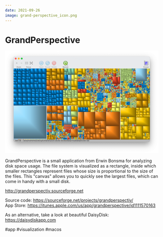 ```yaml
---
date: 2021-09-26
image: grand-perspective_icon.png
---
```


# GrandPerspective

![GrandPerspective promo](grand-perspective.png "GrandPerspective promo")

GrandPerspective is a small application from Erwin Bonsma for analyzing disk space usage. The file system is visualized as a rectangle, inside which smaller rectangles represent files whose size is proportional to the size of the files. This "canvas" allows you to quickly see the largest files, which can come in handy with a small disk.

http://grandperspectiv.sourceforge.net

Source code: https://sourceforge.net/projects/grandperspectiv/  
App Store: https://itunes.apple.com/us/app/grandperspective/id1111570163

As an alternative, take a look at beautiful DaisyDisk: https://daisydiskapp.com

#app #visualization #macos
